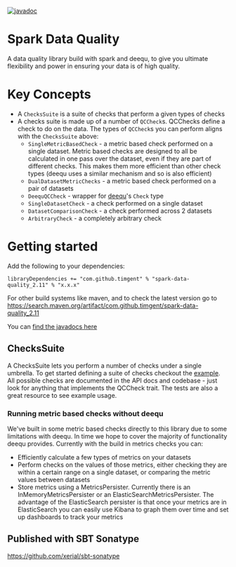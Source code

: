 [![javadoc](https://javadoc.io/badge2/com.github.timgent/spark-data-quality_2.11/javadoc.svg)](https://javadoc.io/doc/com.github.timgent/spark-data-quality_2.11)

# Spark Data Quality
A data quality library build with spark and deequ, to give you ultimate flexibility and power in ensuring your data
is of high quality.

# Key Concepts
* A `ChecksSuite` is a suite of checks that perform a given types of checks
* A checks suite is made up of a number of `QCCheck`s. QCChecks define a check to do on the data. The types of `QCCheck`s
you can perform aligns with the `ChecksSuite` above:
    * `SingleMetricBasedCheck` - a metric based check performed on a single dataset. Metric based checks are designed
    to all be calculated in one pass over the dataset, even if they are part of different checks. This makes them more
    efficient than other check types (deequ uses a similar mechanism and so is also efficient)
    * `DualDatasetMetricChecks` - a metric based check performed on a pair of datasets
    * `DeequQCCheck` - wrapper for [deequ](https://github.com/awslabs/deequ/tree/master/src/main/scala/com/amazon/deequ)'s `Check` type
    * `SingleDatasetCheck` - a check performed on a single dataset
    * `DatasetComparisonCheck` - a check performed across 2 datasets
    * `ArbitraryCheck` - a completely arbitrary check

# Getting started
Add the following to your dependencies:
```
libraryDependencies += "com.github.timgent" % "spark-data-quality_2.11" % "x.x.x"
```
For other build systems like maven, and to check the latest version go to 
https://search.maven.org/artifact/com.github.timgent/spark-data-quality_2.11

You can [find the javadocs here](https://www.javadoc.io/doc/com.github.timgent/spark-data-quality_2.11/latest/index.html#package)

## ChecksSuite
A ChecksSuite lets you perform a number of checks under a single umbrella. To get started defining a suite of checks
checkout the [example](src/main/scala/com/github/timgent/sparkdataquality/examplhttps://www.javadoc.io/doc/com.github.timgent/spark-data-quality_2.11/latest/index.html#packagehttps://www.javadoc.io/doc/com.github.timgent/spark-data-quality_2.11/latest/index.html#packagees). All possible checks are documented
in the API docs and codebase - just look for anything that implements the QCCheck trait. The tests are also a great
resource to see example usage.

### Running metric based checks without deequ
We've built in some metric based checks directly to this library due to some limitations with deequ. In time we hope
to cover the majority of functionality deequ provides. Currently with the build in metrics checks you can:

* Efficiently calculate a few types of metrics on your datasets
* Perform checks on the values of those metrics, either checking they are within a certain range on a single dataset,
or comparing the metric values between datasets
* Store metrics using a MetricsPersister. Currently there is an InMemoryMetricsPersister or an 
ElasticSearchMetricsPersister. The advantage of the ElasticSearch persister is that once your metrics are in 
ElasticSearch you can easily use Kibana to graph them over time and set up dashboards to track your metrics

## Published with SBT Sonatype
https://github.com/xerial/sbt-sonatype

